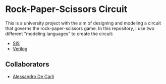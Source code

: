 # Rock-Paper-Scissors Circuit
This is a university project with the aim of designing and modeling a circuit that governs the rock-paper-scissors game.
In this repository, I use two different "modeling languages" to create the circuit:
- [SIS](https://bettersis.readthedocs.io/en/latest/tutorials/tutorials.html)
- [Verilog](https://it.wikipedia.org/wiki/Verilog)

## Collaborators
- [Alessandro De Carli](https://github.com/Aledpl5/)
